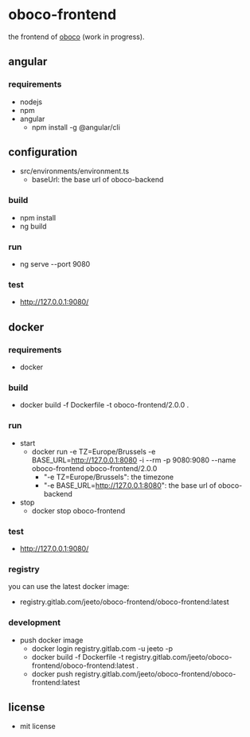 # oboco-frontend

the frontend of [oboco](https://gitlab.com/jeeto/oboco) (work in progress).

## angular

### requirements

- nodejs
- npm
- angular
	- npm install -g @angular/cli

## configuration

- src/environments/environment.ts
	- baseUrl: the base url of oboco-backend

### build

- npm install
- ng build

### run

- ng serve --port 9080

### test

- http://127.0.0.1:9080/

## docker

### requirements

- docker

### build

- docker build -f Dockerfile -t oboco-frontend/2.0.0 .

### run

- start
	- docker run -e TZ=Europe/Brussels -e BASE_URL=http://127.0.0.1:8080 -i --rm -p 9080:9080 --name oboco-frontend oboco-frontend/2.0.0
		- "-e TZ=Europe/Brussels": the timezone
		- "-e BASE_URL=http://127.0.0.1:8080": the base url of oboco-backend
- stop
	- docker stop oboco-frontend

### test

- http://127.0.0.1:9080/

### registry

you can use the latest docker image:
- registry.gitlab.com/jeeto/oboco-frontend/oboco-frontend:latest

### development

- push docker image
	- docker login registry.gitlab.com -u jeeto -p <token>
	- docker build -f Dockerfile -t registry.gitlab.com/jeeto/oboco-frontend/oboco-frontend:latest .
	- docker push registry.gitlab.com/jeeto/oboco-frontend/oboco-frontend:latest

## license

- mit license